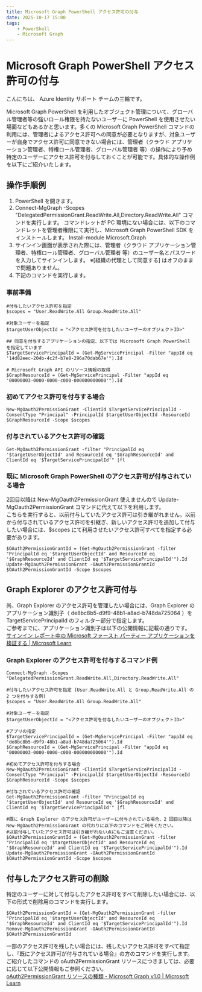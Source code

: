 ```yaml
---
title: Microsoft Graph PowerShell アクセス許可の付与
date: 2025-10-17 15:00
tags:
    - PowerShell
    - Microsoft Graph
---
```


# Microsoft Graph PowerShell アクセス許可の付与

こんにちは、 Azure Identity サポート チームの三輪です。

Microsoft Graph PowerShell を利用したオブジェクト管理について、グローバル管理者等の強いロール権限を持たないユーザーに PowerShell を使用させたい場面などもあるかと思います。多くの Microsoft Graph PowerShell コマンドの利用には、管理者によるアクセス許可への同意が必要となりますが、対象ユーザーが自身でアクセス許可に同意できない場合には、管理者（クラウド アプリケーション管理者、特権ロール管理者、グローバル管理者 等）の操作により予め特定のユーザーにアクセス許可を付与しておくことが可能です。具体的な操作例を以下にご紹介いたします。

## 操作手順例
1. PowerShell を開きます。
2. Connect-MgGraph -Scopes "DelegatedPermissionGrant.ReadWrite.All,Directory.ReadWrite.All" コマンドを実行します。
コマンドレットが PC 環境にない場合には、以下のコマンドレットを管理者権限にて実行し、Microsoft Graph PowerShell SDK をインストールします。
Install-module Microsoft.Graph
3. サインイン画面が表示された際には、管理者（クラウド アプリケーション管理者、特権ロール管理者、グローバル管理者 等）のユーザー名とパスワードを入力してサインインします。
※[組織の代理として同意する] はオフのままで問題ありません。
4. 下記のコマンドを実行します。

### 事前準備
```
#付与したいアクセス許可を指定
$scopes = "User.ReadWrite.All Group.ReadWrite.All"
 
#対象ユーザーを指定
$targetUserObjectId = "<アクセス許可を付与したいユーザーのオブジェクトID>"

## 同意を付与するアプリケーションの指定、以下では Microsoft Graph PowerShell を指定しています
$TargetServicePrincipalId = (Get-MgServicePrincipal -Filter "appId eq '14d82eec-204b-4c2f-b7e8-296a70dab67e'").Id

# Microsoft Graph API のリソース情報の取得
$GraphResourceId = (Get-MgServicePrincipal -Filter "appId eq '00000003-0000-0000-c000-000000000000'").Id
```

### 初めてアクセス許可を付与する場合
```
New-MgOauth2PermissionGrant -ClientId $TargetServicePrincipalId -ConsentType "Principal" -PrincipalId $targetUserObjectId -ResourceId $GraphResourceId -Scope $scopes
```

### 付与されているアクセス許可の確認
```
Get-MgOauth2PermissionGrant -filter "PrincipalId eq '$targetUserObjectId' and ResourceId eq '$GraphResourceId' and ClientId eq '$TargetServicePrincipalId'" |fl
```

### 既に Microsoft Graph PowerShell のアクセス許可が付与されている場合
2回目以降は New-MgOauth2PermissionGrant 使えませんので Update-MgOauth2PermissionGrant コマンドに代えて以下を利用します。   
こちらを実行すると、以前付与していたアクセス許可は引き継がれません。以前から付与されているアクセス許可を引継ぎ、新しいアクセス許可を追加して付与したい場合には、$scopes にて利用させたいアクセス許可すべてを指定する必要があります。
```
$OAuth2PermissionGrantId = (Get-MgOauth2PermissionGrant -filter "PrincipalId eq '$targetUserObjectId' and ResourceId eq '$GraphResourceId' and ClientId eq '$TargetServicePrincipalId'").Id
Update-MgOauth2PermissionGrant -OAuth2PermissionGrantId $OAuth2PermissionGrantId -Scope $scopes
```

## Graph Explorer のアクセス許可付与

尚、Graph Explorer のアクセス許可を管理したい場合には、Graph Explorer のアプリケーション識別子（ de8bc8b5-d9f9-48b1-a8ad-b748da725064 ）を TargetServicePrincipalId  のフィルター部分で指定します。   
ご参考までに、アプリケーション識別子は以下の公開情報に記載の通りです。   
[サインイン レポート中の Microsoft ファースト パーティー アプリケーションを検証する | Microsoft Learn](https://learn.microsoft.com/ja-jp/troubleshoot/entra/entra-id/governance/verify-first-party-apps-sign-in#application-ids-of-microsoft-tenant-owned-applications)


### Graph Explorer のアクセス許可を付与するコマンド例
```
Connect-MgGraph -Scopes "DelegatedPermissionGrant.ReadWrite.All,Directory.ReadWrite.All"

#付与したいアクセス許可を指定 (User.ReadWrite.All と Group.ReadWrite.All の 2 つを付与する例)
$scopes = "User.ReadWrite.All Group.ReadWrite.All"

#対象ユーザーを指定
$targetUserObjectId = "<アクセス許可を付与したいユーザーのオブジェクトID>"

#アプリの指定
$TargetServicePrincipalId = (Get-MgServicePrincipal -Filter "appId eq 'de8bc8b5-d9f9-48b1-a8ad-b748da725064'").Id
$GraphResourceId = (Get-MgServicePrincipal -Filter "appId eq '00000003-0000-0000-c000-000000000000'").Id
 
#初めてアクセス許可を付与する場合
New-MgOauth2PermissionGrant -ClientId $TargetServicePrincipalId -ConsentType "Principal" -PrincipalId $targetUserObjectId -ResourceId $GraphResourceId -Scope $scopes

#付与されているアクセス許可の確認
Get-MgOauth2PermissionGrant -filter "PrincipalId eq '$targetUserObjectId' and ResourceId eq '$GraphResourceId' and ClientId eq '$TargetServicePrincipalId'" |fl

#既に Graph Explorer のアクセス許可がユーザーに付与されている場合、2 回目以降は New-MgOauth2PermissionGrant の代わりに以下のコマンドをご利用ください。
#以前付与していたアクセス許可は引き継がれない点にもご注意ください。
$OAuth2PermissionGrantId = (Get-MgOauth2PermissionGrant -filter "PrincipalId eq '$targetUserObjectId' and ResourceId eq '$GraphResourceId' and ClientId eq '$TargetServicePrincipalId'").Id
Update-MgOauth2PermissionGrant -OAuth2PermissionGrantId $OAuth2PermissionGrantId -Scope $scopes
```


## 付与したアクセス許可の削除
特定のユーザーに対して付与したアクセス許可をすべて削除したい場合には、以下の形式で削除用のコマンドを実行します。
```
$OAuth2PermissionGrantId = (Get-MgOauth2PermissionGrant -filter "PrincipalId eq '$targetUserObjectId' and ResourceId eq '$GraphResourceId' and ClientId eq '$TargetServicePrincipalId'").Id
Remove-MgOauth2PermissionGrant -OAuth2PermissionGrantId $OAuth2PermissionGrantId
```

一部のアクセス許可を残したい場合には、残したいアクセス許可をすべて指定し、『既にアクセス許可が付与されている場合』の方のコマンドを実行します。   
ご紹介したコマンドの oAuth2PermissionGrant リソースにつきましては、必要に応じて以下公開情報もご参照ください。   
[oAuth2PermissionGrant リソースの種類 - Microsoft Graph v1.0 | Microsoft Learn](https://learn.microsoft.com/ja-jp/graph/api/resources/oauth2permissiongrant?view=graph-rest-1.0)